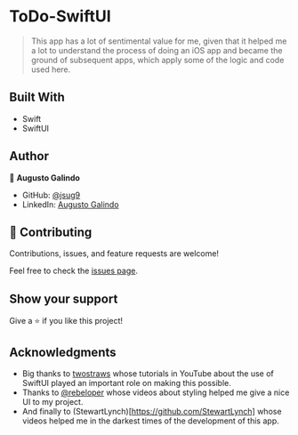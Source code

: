 # ToDo-SwiftUI

> This app has a lot of sentimental value for me, given that it helped me a lot to understand the process of doing an iOS app and became the ground of subsequent apps, which apply some of the logic and code used here.

## Built With

- Swift
- SwiftUI

## Author

👤 **Augusto Galindo**

- GitHub: [@jsug9](https://github.com/jsug9)
- LinkedIn: [Augusto Galindo](https://www.linkedin.com/in/augustogalindo/)

## 🤝 Contributing

Contributions, issues, and feature requests are welcome!

Feel free to check the [issues page](https://github.com/jsug9/Cacique-App/issues).

## Show your support

Give a ⭐️ if you like this project!

## Acknowledgments

- Big thanks to [twostraws](https://github.com/twostraws) whose tutorials in YouTube about the use of SwiftUI played an important role on making this possible.
- Thanks to [@rebeloper](https://github.com/rebeloper) whose videos about styling helped me give a nice UI to my project.
- And finally to (StewartLynch)[https://github.com/StewartLynch] whose videos helped me in the darkest times of the development of this app.
